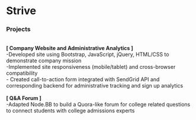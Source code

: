 <h1> Strive </h1>
<h3> Projects </h3>
<br> <b> [ Company Website and Administrative Analytics ]</b> <br>
  -Developed site using Bootstrap, JavaScript, jQuery, HTML/CSS to demonstrate company mission <br>
  -Implemented site responsiveness (mobile/tablet) and cross-browser compatibility <br>
  - Created call-to-action form integrated with SendGrid API and corresponding backend for administrative tracking and sign up
analytics <br>
<br> <b> [ Q&amp;A Forum ]  </b> <br>
  -Adapted Node.BB to build a Quora-like forum for college related questions to connect students with college admissions experts

